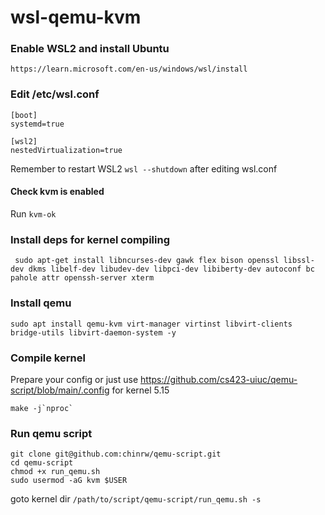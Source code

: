 # wsl-qemu-kvm

### Enable WSL2 and install Ubuntu

`https://learn.microsoft.com/en-us/windows/wsl/install`

### Edit /etc/wsl.conf

```
[boot]
systemd=true

[wsl2]
nestedVirtualization=true
```

Remember to restart WSL2 `wsl --shutdown` after editing wsl.conf

#### Check kvm is enabled

Run `kvm-ok`

### Install deps for kernel compiling

` sudo apt-get install libncurses-dev gawk flex bison openssl libssl-dev dkms libelf-dev libudev-dev libpci-dev libiberty-dev autoconf bc pahole attr openssh-server xterm`

### Install qemu
`sudo apt install qemu-kvm virt-manager virtinst libvirt-clients bridge-utils libvirt-daemon-system -y`

### Compile kernel
Prepare your config or just use https://github.com/cs423-uiuc/qemu-script/blob/main/.config for kernel 5.15
```
make -j`nproc`
```

### Run qemu script

```
git clone git@github.com:chinrw/qemu-script.git
cd qemu-script
chmod +x run_qemu.sh
sudo usermod -aG kvm $USER
```

 goto kernel dir
`/path/to/script/qemu-script/run_qemu.sh -s`
